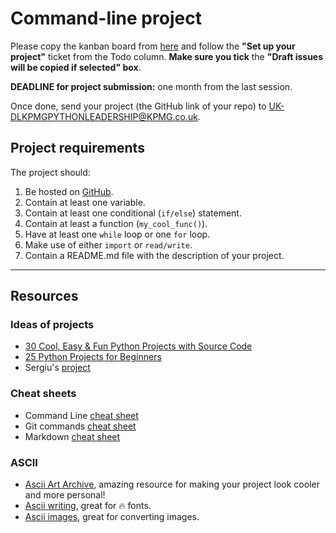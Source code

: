 # Command-line project

Please copy the kanban board from [here](https://github.com/users/sergiuHudrea/projects/5) and follow the **"Set up your project"** ticket from the Todo column. **Make sure you tick** the **"Draft issues will be copied if selected" box**.

**DEADLINE for project submission:** one month from the last session.

Once done, send your project (the GitHub link of your repo) to UK-DLKPMGPYTHONLEADERSHIP@KPMG.co.uk.

## Project requirements

The project should:
1. Be hosted on [GitHub](https://github.com/).
2. Contain at least one variable.
3. Contain at least one conditional (`if/else`) statement.
4. Contain at least a function (`my_cool_func()`).
6. Have at least one `while` loop or one `for` loop.
7. Make use of either `import` or `read/write`.
8. Contain a README.md file with the description of your project.


---

## Resources

### Ideas of projects
 - [30 Cool, Easy & Fun Python Projects with Source Code](https://hackr.io/blog/python-projects)
 - [25 Python Projects for Beginners](https://www.freecodecamp.org/news/python-projects-for-beginners/#hangman-python-project)
 - Sergiu's [project](https://github.com/sergiuHudrea/fresh-gi-advisor)

### Cheat sheets
 - Command Line [cheat sheet](https://www.git-tower.com/blog/command-line-cheat-sheet/)
 - Git commands [cheat sheet](https://education.github.com/git-cheat-sheet-education.pdf)
- Markdown [cheat sheet](https://github.com/adam-p/markdown-here/wiki/Markdown-Cheatsheet) 

### ASCII
 - [Ascii Art Archive](https://www.asciiart.eu/), amazing resource for making your project look cooler and more personal!
 - [Ascii writing](https://patorjk.com/software/taag/#p=display&f=Slant&t=Oss), great for 🔥 fonts.
 - [Ascii images](https://asciiart.club/), great for converting images.

